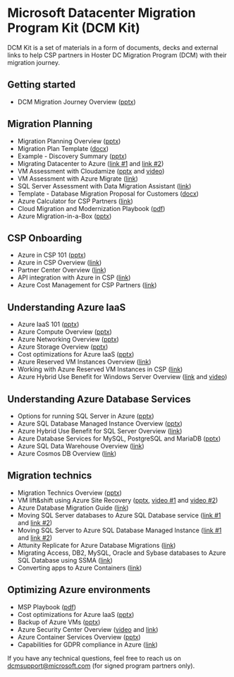 # Microsoft Datacenter Migration Program Kit (DCM Kit)
DCM Kit is a set of materials in a form of documents, decks and external links to help CSP partners in Hoster DC Migration Program (DCM) with their migration journey.

## Getting started
- DCM Migration Journey Overview ([pptx](https://github.com/Microsoft/dcmkit/blob/master/files/DCM%20Migration%20Journey%20Overview.pptx?raw=true))

## Migration Planning
- Migration Planning Overview ([pptx](https://github.com/Microsoft/dcmkit/blob/master/files/Migration%20Planning%20Overview.pptx?raw=true))
- Migration Plan Template ([docx](https://github.com/Microsoft/dcmkit/blob/master/files/DCM%20Migration%20Plan%20template.docx?raw=true))
- Example - Discovery Summary ([pptx](https://github.com/Microsoft/dcmkit/blob/master/files/Example%20-%20Discovery%20Summary.pptx?raw=true))
- Migrating Datacenter to Azure ([link #1](https://blogs.technet.microsoft.com/hybridcloudbp/2017/06/05/migrating-datacenter-to-azure-part-1/) and [link #2](https://blogs.technet.microsoft.com/hybridcloudbp/2017/06/15/migration-datacenter-to-azure-part-2/))
- VM Assessment with Cloudamize ([pptx](https://github.com/Microsoft/dcmkit/blob/master/files/VM%20Assessment%20with%20Cloudamize.pptx?raw=true) and [video](https://1drv.ms/u/s!ArJ-zhtNeLsamMwOEP_LL6YiCqsqrw))
- VM Assessment with Azure Migrate ([link](https://docs.microsoft.com/en-us/azure/migrate/tutorial-assessment-vmware))
- SQL Server Assessment with Data Migration Assistant ([link](https://docs.microsoft.com/en-us/sql/dma/dma-overview?view=sql-server-2017))
- Template - Database Migration Proposal for Customers ([docx](https://github.com/Microsoft/dcmkit/blob/master/files/Template%20-%20Database%20Migration%20Proposal%20for%20Customers.docx?raw=true))
- Azure Calculator for CSP Partners ([link](https://azure.microsoft.com/pricing/calculator/channel))
- Cloud Migration and Modernization Playbook ([pdf](https://aka.ms/migrationplaybook))
- Azure Migration-in-a-Box ([pptx](https://aka.ms/migrationbox))

## CSP Onboarding
- Azure in CSP 101 ([pptx](https://github.com/Microsoft/dcmkit/blob/master/files/Azure%20in%20CSP%20101.pptx?raw=true))
- Azure in CSP Overview ([link](https://docs.microsoft.com/en-us/azure/cloud-solution-provider/overview/azure-csp-overview))
- Partner Center Overview ([link](https://docs.microsoft.com/en-us/azure/cloud-solution-provider/overview/partner-center-overview))
- API integration with Azure in CSP ([link](https://docs.microsoft.com/en-us/azure/cloud-solution-provider/integration/available-apis-overview))
- Azure Cost Management for CSP Partners ([link](https://docs.microsoft.com/azure/cost-management/quick-register-csp))

## Understanding Azure IaaS
- Azure IaaS 101 ([pptx](https://github.com/Microsoft/dcmkit/blob/master/files/Azure%20IaaS%20Overview.pptx?raw=true))
- Azure Compute Overview ([pptx](https://github.com/Microsoft/dcmkit/blob/master/files/Azure%20Compute%20Overview.pptx?raw=true))
- Azure Networking Overview ([pptx](https://github.com/Microsoft/dcmkit/blob/master/files/Azure%20Networking%20Overview.pptx?raw=true))
- Azure Storage Overview ([pptx](https://github.com/Microsoft/dcmkit/blob/master/files/Azure%20Storage%20Overview.pptx?raw=true))
- Cost optimizations for Azure IaaS ([pptx](https://github.com/Microsoft/dcmkit/blob/master/files/Cost%20optimizations%20for%20Azure%20IaaS.pptx?raw=true))
- Azure Reserved VM Instances Overview ([link](https://azure.microsoft.com/pricing/reserved-vm-instances))
- Working with Azure Reserved VM Instances in CSP ([link](https://docs.microsoft.com/partner-center/azure-reservations))
- Azure Hybrid Use Benefit for Windows Server Overview ([link](https://azure.microsoft.com/pricing/hybrid-benefit/#windows-server) and [video](https://www.youtube.com/watch?v=YPv5SpTbzWs&t=23s))

## Understanding Azure Database Services
- Options for running SQL Server in Azure ([pptx](https://github.com/Microsoft/dcmkit/blob/master/files/SQL%20Server%20Migration%20Options.pptx?raw=true))
- Azure SQL Database Managed Instance Overview ([pptx](https://github.com/Microsoft/dcmkit/blob/master/files/Azure%20SQL%20Database%20Managed%20Instance%20Overview.pptx?raw=true))
- Azure Hybrid Use Benefit for SQL Server Overview ([link](https://azure.microsoft.com/pricing/hybrid-benefit/#sql-server))
- Azure Database Services for MySQL, PostgreSQL and MariaDB ([pptx](https://github.com/Microsoft/dcmkit/blob/master/files/Azure%20Database%20Services%20for%20MySQL%2C%20PostgreSQL%20and%20MariaDB.pptx?raw=true))
- Azure SQL Data Warehouse Overview ([link](https://docs.microsoft.com/en-us/azure/sql-data-warehouse/sql-data-warehouse-overview-what-is))
- Azure Cosmos DB Overview ([link](https://docs.microsoft.com/en-us/azure/cosmos-db/introduction))

## Migration technics
- Migration Technics Overview ([pptx](https://github.com/Microsoft/dcmkit/blob/master/files/Migration%20Technics%20Overview.pptx?raw=true))
- VM lift&shift using Azure Site Recovery ([pptx](https://github.com/Microsoft/dcmkit/blob/master/files/Migrate%20VMs%20with%20Azure%20Site%20Recovery.pptx?raw=true), [video #1](https://1drv.ms/v/s!ArJ-zhtNeLsamM0b3irmF9Ai_-dIWA) and [video #2](https://1drv.ms/v/s!ArJ-zhtNeLsamM0Ji5eWvAgOIxxanA))
- Azure Database Migration Guide ([link](https://datamigration.microsoft.com))
- Moving SQL Server databases to Azure SQL Database service ([link #1](https://docs.microsoft.com/azure/sql-database/sql-database-cloud-migrate) and [link #2](https://docs.microsoft.com/azure/dms/tutorial-sql-server-to-azure-sql))
- Moving SQL Server to Azure SQL Database Managed Instance ([link #1](https://docs.microsoft.com/azure/sql-database/sql-database-managed-instance-migrate) and [link #2](https://docs.microsoft.com/azure/dms/tutorial-sql-server-to-managed-instance))
- Attunity Replicate for Azure Database Migrations ([link](https://www.attunity.com/products/replicate/attunity-replicate-for-microsoft-migration/))
- Migrating Access, DB2, MySQL, Oracle and Sybase databases to Azure SQL Database using SSMA ([link](https://docs.microsoft.com/en-us/sql/ssma/sql-server-migration-assistant?view=sql-server-2017))
- Converting apps to Azure Containers ([link](https://docs.microsoft.com/en-us/azure/aks/tutorial-kubernetes-prepare-app))

## Optimizing Azure environments
- MSP Playbook ([pdf](https://github.com/Microsoft/dcmkit/blob/master/files/Azure%20MSP%20Playbook.pdf?raw=true))
- Cost optimizations for Azure IaaS ([pptx](https://github.com/Microsoft/dcmkit/blob/master/files/Cost%20optimizations%20for%20Azure%20IaaS.pptx?raw=true))
- Backup of Azure VMs ([pptx](https://github.com/Microsoft/dcmkit/blob/master/files/Backup%20of%20Azure%20VMs.pptx))
- Azure Security Center Overview ([video](https://azure.microsoft.com/en-us/resources/videos/azure-friday-azure-security-center/) and [link](https://azure.microsoft.com/en-gb/blog/announcing-new-azure-security-center-capabilities-at-rsa-2018/))
- Azure Container Services Overview ([pptx](https://github.com/Microsoft/dcmkit/blob/master/files/Azure%20Container%20Services%20Overview.pptx?raw=true))
- Capabilities for GDPR compliance in Azure ([link](https://azure.microsoft.com/en-us/blog/new-capabilities-to-enable-robust-gdpr-compliance/))

If you have any technical questions, feel free to reach us on [dcmsupport@microsoft.com](mailto:dcmsupport@microsoft.com) (for signed program partners only).

